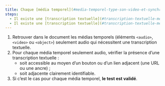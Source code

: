 ```yaml
---
title: Chaque [média temporel](#media-temporel-type-son-video-et-synchronise) pré-enregistré seulement audio, vérifie-t-il, si nécessaire, l’une de ces conditions (hors cas particuliers) ?
steps:
  - Il existe une [transcription textuelle](#transcription-textuelle-media-temporel) accessible via un [lien ou bouton adjacent](#lien-ou-bouton-adjacent).
  - Il existe une [transcription textuelle](#transcription-textuelle-media-temporel) adjacente clairement identifiable.
---
```


1. Retrouver dans le document les médias temporels (éléments `<audio>`, `<video>` ou `<object>`) seulement audio qui nécessitent une transcription textuelle.
2. Pour chaque média temporel seulement audio, vérifier la présence d’une transcription textuelle :
   - soit accessible au moyen d’un bouton ou d’un lien adjacent (une URL ou une ancre) ;
   - soit adjacente clairement identifiable.
3. Si c’est le cas pour chaque média temporel, **le test est validé**.
